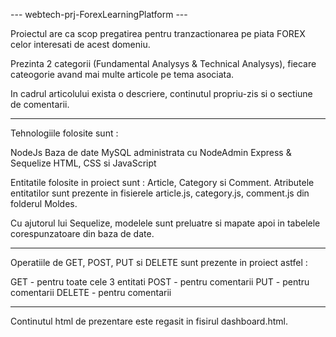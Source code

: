 --- webtech-prj-ForexLearningPlatform ---

Proiectul are ca scop pregatirea pentru tranzactionarea pe piata FOREX celor interesati de acest domeniu. 

Prezinta 2 categorii (Fundamental Analysys & Technical Analysys), fiecare cateogorie avand mai multe articole pe tema asociata.

In cadrul articolului exista o descriere, continutul propriu-zis si o sectiune de comentarii.

----------------------------------------------------------------------------------------------------------------------------------------

Tehnologiile folosite sunt :

NodeJs
Baza de date MySQL administrata cu NodeAdmin
Express & Sequelize
HTML, CSS si JavaScript

Entitatile folosite in proiect sunt : Article, Category si Comment. 
Atributele entitatilor sunt prezente in fisierele article.js, category.js, comment.js din folderul Moldes.

Cu ajutorul lui Sequelize, modelele sunt preluatre si mapate apoi in tabelele corespunzatoare din baza de date. 

----------------------------------------------------------------------------------------------------------------------------------------

Operatiile de GET, POST, PUT si DELETE sunt prezente in proiect astfel : 

GET - pentru toate cele 3 entitati
POST - pentru comentarii
PUT - pentru comentarii
DELETE - pentru comentarii

----------------------------------------------------------------------------------------------------------------------------------------

Continutul html de prezentare este regasit in fisirul dashboard.html.

